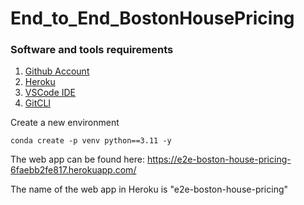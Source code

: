 # End_to_End_BostonHousePricing

### Software and tools requirements

1. [Github Account](https://github.com)
2. [Heroku](https://www.heroku.com/)
3. [VSCode IDE](https://code.visualstudio.com/)
4. [GitCLI](https://git-scm.com/book/en/v2/Getting-Started-The-Command-Line)

Create a new environment

```
conda create -p venv python==3.11 -y
```

The web app can be found here: https://e2e-boston-house-pricing-6faebb2fe817.herokuapp.com/

The name of the web app in Heroku is "e2e-boston-house-pricing"